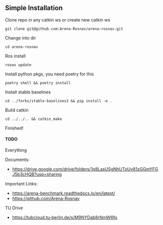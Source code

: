 ## Simple Installation

Clone repo in any catkin ws or create new catkin ws

```
git clone git@github.com:Arena-Rosnav/arena-rosnav.git
```

Change into dir

```
cd arena-rosnav
```

Ros install

```
rosws update
```

Install python pkgs, you need poetry for this

```
poetry shell && poetry install
```

Install stable baselines

```
cd ../forks/stable-baselines3 && pip install -e .
```

Build catkin

```
cd ../../.. && catkin_make
```

Finished!

#### TODO

Everything

Documents:
- https://drive.google.com/drive/folders/1q8LasUSgNhUToUv81zGGmYFGJ5b3cHQB?usp=sharing

Important Links:
- https://arena-benchmark.readthedocs.io/en/latest/
- https://github.com/Arena-Rosnav

TU Drive
- https://tubcloud.tu-berlin.de/s/M9NYDab8rNmW6fo
